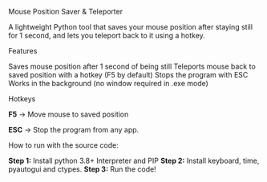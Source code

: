 Mouse Position Saver & Teleporter

A lightweight Python tool that saves your mouse position after staying still for 1 second, and lets you teleport back to it using a hotkey.

Features

Saves mouse position after 1 second of being still
Teleports mouse back to saved position with a hotkey (F5 by default)
Stops the program with ESC
Works in the background (no window required in .exe mode)

Hotkeys

**F5** → Move mouse to saved position

**ESC** → Stop the program from any app.

How to run with the source code:

**Step 1:**
Install python 3.8+ Interpreter and PIP
**Step 2:**
Install keyboard, time, pyautogui and ctypes.
**Step 3:**
Run the code!
